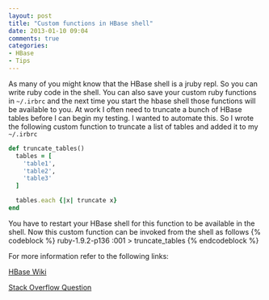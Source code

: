 ```yaml
---
layout: post
title: "Custom functions in HBase shell"
date: 2013-01-10 09:04
comments: true
categories: 
- HBase
- Tips
---
```

As many of you might know that the HBase shell is a jruby repl. So you can write ruby code in the
shell. You can also save your custom ruby functions in `~/.irbrc` and the next time you
start the hbase shell those functions will be available to you. At work I often need
to truncate a bunch of HBase tables before I can begin my testing. I wanted to automate
this. So I wrote the following custom function to truncate a list of tables and added
it to my `~/.irbrc`

```ruby HBase shell custom function
def truncate_tables()
  tables = [
    'table1',
    'table2',
    'table3'
  ]

  tables.each {|x| truncate x}
end
```

You have to restart your HBase shell for this function to be available in the shell.
Now this custom function can be invoked from the shell as follows
{% codeblock %}
ruby-1.9.2-p136 :001 > truncate_tables
{% endcodeblock %}

For more information refer to the following links:

[HBase Wiki](http://wiki.apache.org/hadoop/Hbase/Shell)

[Stack Overflow Question](http://stackoverflow.com/questions/7256100/how-to-scan-hbase-from-hbase-shell-using-filter)
